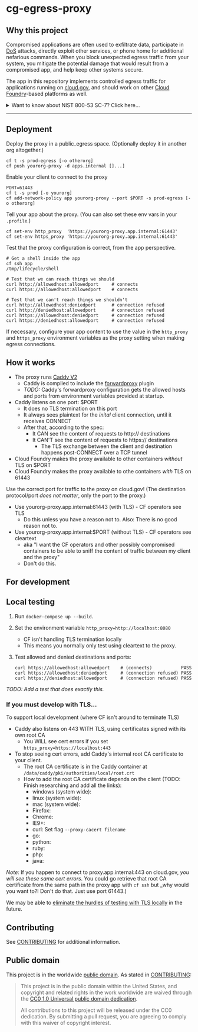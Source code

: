 # cg-egress-proxy

## Why this project

Compromised applications are often used to exfiltrate data, participate in [DoS](https://www.cisa.gov/uscert/ncas/tips/ST04-015) attacks, directly exploit other services, or phone home for additional nefarious commands. When you block unexpected egress traffic from your system, you mitigate the potential damage that would result from a compromised app, and help keep other systems secure.

The app in this repository implements controlled egress traffic for applications running on [cloud.gov](https://cloud.gov), and should work on other [Cloud Foundry](https://cloudfoundry.org)-based platforms as well.

<details>
<summary>Want to know about NIST 800-53 SC-7? Click here...</summary>

### Hello Compliance and security nerds! 

Creators of of US federal systems are [required](https://csrc.nist.gov/projects/risk-management/fisma-background) to implement baseline [security and privacy controls](https://csrc.nist.gov/publications/detail/sp/800-53/rev-5/final) appropriate to the system's [sensitivity](https://www.nist.gov/privacy-framework/fips-199). [Control SC-7](https://csrc.nist.gov/Projects/risk-management/sp800-53-controls/release-search#!/control?version=5.1&number=sc-7) includes this text:

> Connect to external networks or systems only through managed interfaces consisting of boundary protection devices arranged in accordance with an organizational security and privacy architecture.

Deploying this egress proxy in front of your cloud.gov application will help you meet this requirement!

<!-- assortedkeywords: nist rmf 800-53 fisma fedramp sc-7 gsa boundary egress -->
</details>

---

## Deployment

Deploy the proxy in a public_egress space. (Optionally deploy it in another org altogether.)

    cf t -s prod-egress [-o otherorg]
    cf push yourorg-proxy -d apps.internal []...]

Enable your client to connect to the proxy

    PORT=61443
    cf t -s prod [-o yourorg]
    cf add-network-policy app yourorg-proxy --port $PORT -s prod-egress [-o otherorg]

Tell your app about the proxy. (You can also set these env vars in your `.profile`.)

    cf set-env http_proxy  'https://yourorg-proxy.app.internal:61443'
    cf set-env https_proxy 'https://yourorg-proxy.app.internal:61443'

Test that the proxy configuration is correct, from the app perspective.

    # Get a shell inside the app
    cf ssh app
    /tmp/lifecycle/shell

    # Test that we can reach things we should
    curl http://allowedhost:allowedport     # connects
    curl https://allowedhost:allowedport    # connects
    
    # Test that we can't reach things we shouldn't
    curl http://allowedhost:deniedport      # connection refused
    curl http://deniedhost:allowedport      # connection refused
    curl https://allowedhost:deniedport     # connection refused
    curl https://deniedhost:allowedport     # connection refused

If necessary, configure your app content to use the value in the `http_proxy` and `https_proxy` environment variables as the proxy setting when making egress connections.

## How it works

- The proxy runs [Caddy V2](https://caddyserver.com)
  - Caddy is compiled to include the [forwardproxy](https://github.com/caddyserver/forwardproxy/tree/caddy2) plugin
  - _TODO:_ Caddy's forwardproxy configuration gets the allowed hosts and ports from environment variables provided at startup.
- Caddy listens on one port: $PORT
  - It does no TLS termination on this port
  - It always sees plaintext for the _inital_ client connection, until it receives CONNECT
  - After that, according to the spec:
    - It CAN   see the content of requests to http://  destinations
    - It CAN'T see the content of requests to https:// destinations
      - The TLS exchange between the client and destination happens post-CONNECT over a TCP tunnel
- Cloud Foundry makes the proxy available to other containers *without* TLS on $PORT
- Cloud Foundry makes the proxy available to othe containers *with*    TLS on 61443

Use the correct port for traffic to the proxy on cloud.gov! (The destination protocol/port _does not matter_, only the port to the proxy.)

- Use yourorg-proxy.app.internal:61443 (with TLS)    - CF operators see TLS
  - Do this unless you have a reason not to. Also: There is no good reason not to.
- Use yourorg-proxy.app.internal:$PORT (without TLS) - CF operators see cleartext
  - aka "I want the CF operators and other possibly compromised containers to be able to sniff the content of traffic between my client and the proxy"
  - Don't do this.

## For development

## Local testing

1. Run `docker-compose up --build`.
2. Set the environment variable `http_proxy=http://localhost:8080`
    - CF isn't handling TLS termination locally
    - This means you normally only test using cleartext to the proxy.
3. Test allowed and denied destinations and ports:

    ```
    curl https://allowedhost:allowedport    # (connects)           PASS
    curl https://allowedhost:deniedport     # (connection refused) PASS
    curl https://deniedhost:allowedport     # (connection refused) PASS
    ```

_TODO: Add a test that does exactly this._

### If you must develop with TLS...

To support local development (where CF isn't around to terminate TLS)

- Caddy also listens on 443 WITH TLS, using certificates signed with its own root CA
    - You WILL see cert errors if you set `https_proxy=https://localhost:443`
- To stop seeing cert errors, add Caddy's internal root CA certificate to your client.
  - The root CA certificate is in the Caddy container at `/data/caddy/pki/authorities/local/root.crt`
  - How to add the root CA certificate depends on the client (TODO: Finish researching and add all the links):
    - windows (system wide):
    - linux (system wide):
    - mac (system wide):
    - Firefox:
    - Chrome:
    - IE9+:
    - curl: Set flag `--proxy-cacert filename`
    - go:
    - python:
    - ruby:
    - php:
    - java:

_Note:_ If you happen to connect to proxy.app.internal:443 on cloud.gov, _you will see these same cert errors_. You could go retrieve that root CA certificate from the same path in the proxy app with `cf ssh` but _why would you want to?! Don't do that. Just use port 61443.)

We may be able to [eliminate the hurdles of testing with TLS locally](https://github.com/caddyserver/caddy/issues/3021) in the future.

## Contributing

See [CONTRIBUTING](CONTRIBUTING.md) for additional information.

## Public domain

This project is in the worldwide [public domain](LICENSE.md). As stated in [CONTRIBUTING](CONTRIBUTING.md):

> This project is in the public domain within the United States, and copyright and related rights in the work worldwide are waived through the [CC0 1.0 Universal public domain dedication](https://creativecommons.org/publicdomain/zero/1.0/).
>
> All contributions to this project will be released under the CC0 dedication. By submitting a pull request, you are agreeing to comply with this waiver of copyright interest.
